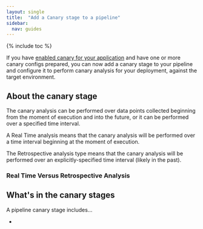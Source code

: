 ```yaml
---
layout: single
title:  "Add a Canary stage to a pipeline"
sidebar:
  nav: guides
---
```


{% include toc %}


If you have [enabled canary for your application]() and have one or more canary
configs prepared, you can now add a canary stage to your pipeline and configure
it to perform canary analysis for your deployment, against the target
environment.

## About the canary stage

The canary analysis can be performed over data points collected beginning from
the moment of execution and into the future, or it can be performed over a
specified time interval.

A Real Time analysis means that the canary analysis will be performed over a time interval beginning at the moment of execution.

The Retrospective analysis type means that the canary analysis will be performed over an explicitly-specified time interval (likely in the past).
### Real Time Versus Retrospective Analysis


###
## What's in the canary stages

A pipeline canary stage includes...

*

